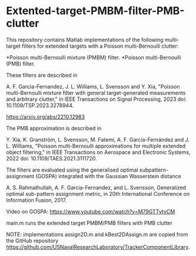 # Extented-target-PMBM-filter-PMB-clutter
This repository contains Matlab implementations of the following multi-target filters for extended targets with a Poisson multi-Bernoulli clutter:

*Poisson multi-Bernoulli mixture (PMBM) filter.
*Poisson multi-Bernoulli (PMB) filter.

These filters are described in

A. F. Garcia-Fernandez, J. L. Williams, L. Svensson and Y. Xia, "Poisson multi-Bernoulli mixture filter with general target-generated measurements and arbitrary clutter," in IEEE Transactions on Signal Processing, 2023 doi: 10.1109/TSP.2023.3278944.

https://arxiv.org/abs/2210.12983

The PMB approximation is described in 

Y. Xia, K. Granström, L. Svensson, M. Fatemi, A. F. García-Fernández and J. L. Williams, "Poisson multi-Bernoulli approximations for multiple extended object filtering," in IEEE Transactions on Aerospace and Electronic Systems, 2022 doi: 10.1109/TAES.2021.3111720.

The filters are evaluated using the generalised optimal subpattern-assignment (GOSPA) integrated with the Gaussian Wasserstein distance

A. S. Rahmathullah, A. F. Garcia-Fernandez, and L. Svensson, Generalized optimal sub-pattern assignment metric, in 20th International Conference on Information Fusion, 2017.

Video on GOSPA: https://www.youtube.com/watch?v=M79GTTytvCM

main.m runs the extended target PMBM/PMB filters with PMB clutter

NOTE: implementations assign2D.m and kBest2DAssign.m are copied from the GitHub repository https://github.com/USNavalResearchLaboratory/TrackerComponentLibrary.
